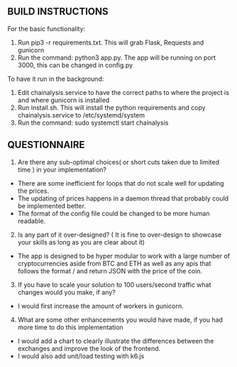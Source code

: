 ## BUILD INSTRUCTIONS ##

For the basic functionality:

1) Run pip3 -r requirements.txt. This will grab Flask, Requests and gunicorn
2) Run the command: python3 app.py. The app will be running on port 3000, this can be changed in config.py

To have it run in the background:

1) Edit chainalysis.service to have the correct paths to where the project is and where gunicorn is installed
2) Run install.sh. This will install the python requirements and copy chainalysis.service to /etc/systemd/system
3) Run the command: sudo systemctl start chainalysis

## QUESTIONNAIRE ##

1) Are there any sub-optimal choices( or short cuts taken due to limited time ) in your implementation?


* There are some inefficient for loops that do not scale well for updating the prices.
* The updating of prices happens in a daemon thread that probably could be implemented better.
* The format of the config file could be changed to be more human readable.


2) Is any part of it over-designed? ( It is fine to over-design to showcase your skills as long as you are clear about it)


* The app is designed to be hyper modular to work with a large number of cryptocurrencies aside from BTC and ETH as well as any apis that follows the format <api url>/<coin> and return JSON with the price of the coin.


3) If you have to scale your solution to 100 users/second traffic what changes would you make, if any?


* I would first increase the amount of workers in gunicorn.

4) What are some other enhancements you would have made, if you had more time to do this implementation

* I would add a chart to clearly illustrate the differences between the exchanges and improve the look of the frontend. 
* I would also add unit/load testing with k6.js







